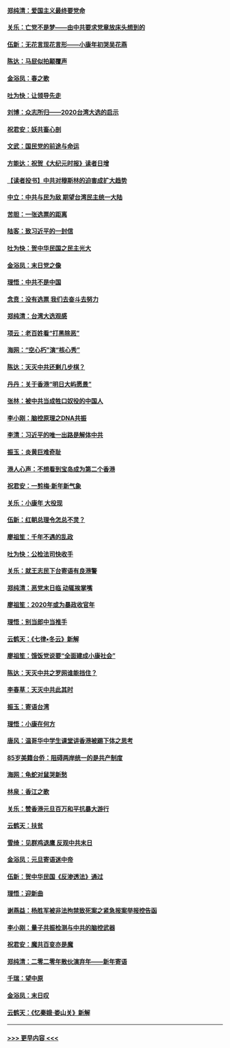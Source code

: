 #### [郑纯清：爱国主义最终要党命](../pages/nsc993/n11802197.md?t=01181355) 
#### [关乐：亡党不是梦——由中共要求党章放床头想到的](../pages/nsc993/n11802156.md?t=01181355) 
#### [伍新：无花言现花言形——小康年初哭吴花燕](../pages/nsc993/n11800044.md?t=01181355) 
#### [陈达：马屁似拍颠覆声](../pages/nsc993/n11800010.md?t=01181355) 
#### [金浴凤：春之歌](../pages/nsc993/n11797687.md?t=01181355) 
#### [吐为快：让领导先走](../pages/nsc993/n11797512.md?t=01181355) 
#### [刘博：众志所归——2020台湾大选的启示](../pages/nsc993/n11796878.md?t=01181355) 
#### [祝君安：妖共畜心剖](../pages/nsc993/n11794273.md?t=01181355) 
#### [文武：国民党的前途与命运](../pages/nsc993/n11794198.md?t=01181355) 
#### [方能达：祝贺《大纪元时报》读者日增](../pages/nsc993/n11793807.md?t=01181355) 
#### [【读者投书】中共对穆斯林的迫害成扩大趋势](../pages/nsc993/n11791371.md?t=01181355) 
#### [中立：中共与民为敌 期望台湾民主统一大陆](../pages/nsc993/n11790392.md?t=01181355) 
#### [苦胆：一张选票的距离](../pages/nsc993/n11788914.md?t=01181355) 
#### [陆客：致习近平的一封信](../pages/nsc993/n11788867.md?t=01181355) 
#### [吐为快：贺中华民国之民主光大](../pages/nsc993/n11788618.md?t=01181355) 
#### [金浴凤：末日党之像](../pages/nsc993/n11787475.md?t=01181355) 
#### [理悟：中共不是中国](../pages/nsc993/n11787463.md?t=01181355) 
#### [念贲：没有选票  我们去奋斗去努力](../pages/nsc993/n11787398.md?t=01181355) 
#### [郑纯清：台湾大选观感](../pages/nsc993/n11786210.md?t=01181355) 
#### [项云：老百姓看“打黑除恶”](../pages/nsc993/n11785398.md?t=01181355) 
#### [海网：“空心朽”演“核心秀”](../pages/nsc993/n11783874.md?t=01181355) 
#### [陈达：天灭中共还剩几步棋？](../pages/nsc993/n11783719.md?t=01181355) 
#### [丹丹：关于香港“明日大屿愿景”](../pages/nsc993/n11783273.md?t=01181355) 
#### [张林：被中共当成牲口奴役的中国人](../pages/nsc993/n11782397.md?t=01181355) 
#### [李小刚：脑控原理之DNA共振](../pages/nsc993/n11780962.md?t=01181355) 
#### [李清：习近平的唯一出路是解体中共](../pages/nsc993/n11780866.md?t=01181355) 
#### [振玉：炎黄巨难奇耻](../pages/nsc993/n11779632.md?t=01181355) 
#### [港人心声：不想看到宝岛成为第二个香港](../pages/nsc993/n11778817.md?t=01181355) 
#### [祝君安：一剪梅‧新年新气象](../pages/nsc993/n11776340.md?t=01181355) 
#### [关乐：小康年 大役现](../pages/nsc993/n11774213.md?t=01181355) 
#### [伍新：红朝总理令怎总不灵？](../pages/nsc993/n11770813.md?t=01181355) 
#### [廖祖笙：千年不遇的乱政](../pages/nsc993/n11770373.md?t=01181355) 
#### [吐为快：公检法司快收手](../pages/nsc993/n11770359.md?t=01181355) 
#### [关乐：就王志民下台寄语有良港警](../pages/nsc993/n11769903.md?t=01181355) 
#### [郑纯清：恶党末日临 动辄挨掌嘴](../pages/nsc993/n11769356.md?t=01181355) 
#### [廖祖笙：2020年或为暴政收官年](../pages/nsc993/n11768216.md?t=01181355) 
#### [理悟：别当郎中当推手](../pages/nsc993/n11768243.md?t=01181355) 
#### [云鹤天：《七律▪冬云》新解](../pages/nsc993/n11768204.md?t=01181355) 
#### [廖祖笙：饿饭党说要“全面建成小康社会”](../pages/nsc993/n11767482.md?t=01181355) 
#### [陈达：天灭中共之罗网谁能挡住？](../pages/nsc993/n11767465.md?t=01181355) 
#### [李春草：天灭中共此其时](../pages/nsc993/n11767452.md?t=01181355) 
#### [振玉：寄语台湾](../pages/nsc993/n11767432.md?t=01181355) 
#### [理悟：小康在何方](../pages/nsc993/n11767394.md?t=01181355) 
#### [唐风：温哥华中学生课堂讲香港被踢下体之思考](../pages/nsc993/n11766848.md?t=01181355) 
#### [85岁美籍台侨：阻碍两岸统一的是共产制度](../pages/nsc993/n11765043.md?t=01181355) 
#### [海网：龟蛇对鼠哭新愁](../pages/nsc993/n11764895.md?t=01181355) 
#### [林泉：香江之歌](../pages/nsc993/n11764415.md?t=01181355) 
#### [关乐：赞香港元旦百万和平抗暴大游行](../pages/nsc993/n11764382.md?t=01181355) 
#### [云鹤天：扶贫](../pages/nsc993/n11764245.md?t=01181355) 
#### [雪绮：见群鸡退鹰  反观中共末日](../pages/nsc993/n11762112.md?t=01181355) 
#### [金浴凤：元旦寄语迷中帝](../pages/nsc993/n11761788.md?t=01181355) 
#### [伍新：贺中华民国《反渗透法》通过](../pages/nsc993/n11761994.md?t=01181355) 
#### [理悟：迎新曲](../pages/nsc993/n11761152.md?t=01181355) 
#### [谢燕益：杨胜军被非法拘禁致死案之紧急报案举报控告函](../pages/nsc993/n11756134.md?t=01181355) 
#### [李小刚：量子共振检测与中共的脑控武器](../pages/nsc993/n11754518.md?t=01181355) 
#### [祝君安：魔共百变亦是魔](../pages/nsc993/n11754469.md?t=01181355) 
#### [郑纯清：二零二零年散伙演弃年——新年寄语](../pages/nsc993/n11754195.md?t=01181355) 
#### [千瑞：望中原](../pages/nsc993/n11754159.md?t=01181355) 
#### [金浴凤：末日叹](../pages/nsc993/n11752359.md?t=01181355) 
#### [云鹤天：《忆秦娥‧娄山关》新解](../pages/nsc993/n11752348.md?t=01181355) 

----
#### [ >>> 更早内容 <<< ](../indexes/nsc993-earlier.md)
